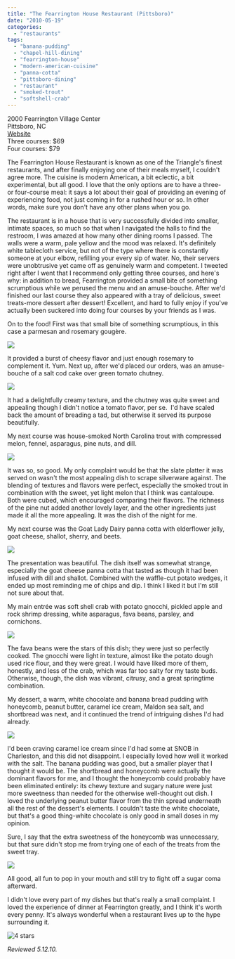 ```yaml
---
title: "The Fearrington House Restaurant (Pittsboro)"
date: "2010-05-19"
categories:
  - "restaurants"
tags:
  - "banana-pudding"
  - "chapel-hill-dining"
  - "fearrington-house"
  - "modern-american-cuisine"
  - "panna-cotta"
  - "pittsboro-dining"
  - "restaurant"
  - "smoked-trout"
  - "softshell-crab"
---
```


2000 Fearrington Village Center\
Pittsboro, NC\
[Website](http://www.fearrington.com/house/samplemenu.asp)\
Three courses: $69\
Four courses: $79

The Fearrington House Restaurant is known as one of the Triangle's finest restaurants, and after finally enjoying one of their meals myself, I couldn't agree more. The cuisine is modern American, a bit eclectic, a bit experimental, but all good. I love that the only options are to have a three- or four-course meal: it says a lot about their goal of providing an evening of experiencing food, not just coming in for a rushed hour or so. In other words, make sure you don't have any other plans when you go.

The restaurant is in a house that is very successfully divided into smaller, intimate spaces, so much so that when I navigated the halls to find the restroom, I was amazed at how many other dining rooms I passed. The walls were a warm, pale yellow and the mood was relaxed. It's definitely white tablecloth service, but not of the type where there is constantly someone at your elbow, refilling your every sip of water. No, their servers were unobtrusive yet came off as genuinely warm and competent. I tweeted right after I went that I recommend only getting three courses, and here's why: in addition to bread, Fearrington provided a small bite of something scrumptious while we perused the menu and an amuse-bouche. After we'd finished our last course they also appeared with a tray of delicious, sweet treats-more dessert after dessert! Excellent, and hard to fully enjoy if you've actually been suckered into doing four courses by your friends as I was.

On to the food! First was that small bite of something scrumptious, in this case a parmesan and rosemary gougère.

![](http://www.thegourmez.com/gourmez/photos/fearrington1.jpg)

It provided a burst of cheesy flavor and just enough rosemary to complement it. Yum. Next up, after we'd placed our orders, was an amuse-bouche of a salt cod cake over green tomato chutney.

![](http://www.thegourmez.com/gourmez/photos/fearrington2.jpg)

It had a delightfully creamy texture, and the chutney was quite sweet and appealing though I didn't notice a tomato flavor, per se.  I'd have scaled back the amount of breading a tad, but otherwise it served its purpose beautifully.

My next course was house-smoked North Carolina trout with compressed melon, fennel, asparagus, pine nuts, and dill.

![](http://www.thegourmez.com/gourmez/photos/fearrington3.jpg)

It was so, so good. My only complaint would be that the slate platter it was served on wasn't the most appealing dish to scrape silverware against. The blending of textures and flavors were perfect, especially the smoked trout in combination with the sweet, yet light melon that I think was cantaloupe. Both were cubed, which encouraged comparing their flavors. The richness of the pine nut added another lovely layer, and the other ingredients just made it all the more appealing. It was the dish of the night for me.

My next course was the Goat Lady Dairy panna cotta with elderflower jelly, goat cheese, shallot, sherry, and beets.

![](http://www.thegourmez.com/gourmez/photos/fearrington4.jpg)

The presentation was beautiful. The dish itself was somewhat strange, especially the goat cheese panna cotta that tasted as though it had been infused with dill and shallot. Combined with the waffle-cut potato wedges, it ended up most reminding me of chips and dip. I think I liked it but I'm still not sure about that.

My main entrée was soft shell crab with potato gnocchi, pickled apple and rock shrimp dressing, white asparagus, fava beans, parsley, and cornichons.

![](http://www.thegourmez.com/gourmez/photos/fearrington5.jpg)

The fava beans were the stars of this dish; they were just so perfectly cooked. The gnocchi were light in texture, almost like the potato dough used rice flour, and they were great. I would have liked more of them, honestly, and less of the crab, which was far too salty for my taste buds. Otherwise, though, the dish was vibrant, citrusy, and a great springtime combination.

My dessert, a warm, white chocolate and banana bread pudding with honeycomb, peanut butter, caramel ice cream, Maldon sea salt, and shortbread was next, and it continued the trend of intriguing dishes I'd had already.

![](http://www.thegourmez.com/gourmez/photos/fearrington6.jpg)

I'd been craving caramel ice cream since I'd had some at SNOB in Charleston, and this did not disappoint. I especially loved how well it worked with the salt. The banana pudding was good, but a smaller player that I thought it would be. The shortbread and honeycomb were actually the dominant flavors for me, and I thought the honeycomb could probably have been eliminated entirely: its chewy texture and sugary nature were just more sweetness than needed for the otherwise well-thought out dish. I loved the underlying peanut butter flavor from the thin spread underneath all the rest of the dessert's elements. I couldn't taste the white chocolate, but that's a good thing-white chocolate is only good in small doses in my opinion.

Sure, I say that the extra sweetness of the honeycomb was unnecessary, but that sure didn't stop me from trying one of each of the treats from the sweet tray.

![](http://www.thegourmez.com/gourmez/photos/fearrington7.jpg)

All good, all fun to pop in your mouth and still try to fight off a sugar coma afterward.

I didn't love every part of my dishes but that's really a small complaint. I loved the experience of dinner at Fearrington greatly, and I think it's worth every penny. It's always wonderful when a restaurant lives up to the hype surrounding it.

![4 stars](http://s3.amazonaws.com/thegourmez-wpmedia/2009/02/rating_truffle1.gif "rating_truffle1")

_Reviewed 5.12.10._
